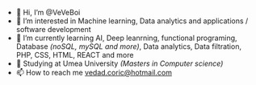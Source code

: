 - 👋 Hi, I’m @VeVeBoi
- 👀 I’m interested in Machine learning, Data analytics and applications / software development
- 🌱 I’m currently learning AI, Deep leanrning, functional programing, Database *(noSQL, mySQL and more)*, Data analytics, Data filtration, PHP, CSS, HTML, REACT and more
- 💼 Studying at Umea University *(Masters in Computer science)*
- 📫 How to reach me vedad.coric@hotmail.com
